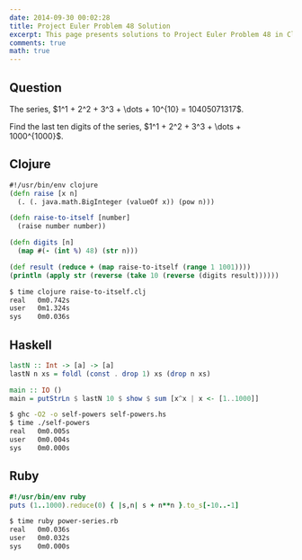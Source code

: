 ```yaml
---
date: 2014-09-30 00:02:28
title: Project Euler Problem 48 Solution
excerpt: This page presents solutions to Project Euler Problem 48 in Clojure, Haskell and Ruby.
comments: true
math: true
---
```



## Question

<p>
The series, $1^1 + 2^2 + 3^3 + \dots + 10^{10} = 10405071317$.
</p>

<p>
Find the last ten digits of the series, $1^1 + 2^2 + 3^3 + \dots + 1000^{1000}$.
</p>






## Clojure

```clojure
#!/usr/bin/env clojure
(defn raise [x n]
  (. (. java.math.BigInteger (valueOf x)) (pow n)))

(defn raise-to-itself [number]
  (raise number number))

(defn digits [n]
  (map #(- (int %) 48) (str n)))

(def result (reduce + (map raise-to-itself (range 1 1001))))
(println (apply str (reverse (take 10 (reverse (digits result))))))
```


```bash
$ time clojure raise-to-itself.clj
real   0m0.742s
user   0m1.324s
sys    0m0.036s
```



## Haskell

```haskell
lastN :: Int -> [a] -> [a]
lastN n xs = foldl (const . drop 1) xs (drop n xs)

main :: IO ()
main = putStrLn $ lastN 10 $ show $ sum [x^x | x <- [1..1000]]
```


```bash
$ ghc -O2 -o self-powers self-powers.hs
$ time ./self-powers
real   0m0.005s
user   0m0.004s
sys    0m0.000s
```



## Ruby

```ruby
#!/usr/bin/env ruby
puts (1..1000).reduce(0) { |s,n| s + n**n }.to_s[-10..-1]
```


```bash
$ time ruby power-series.rb
real   0m0.036s
user   0m0.032s
sys    0m0.000s
```


